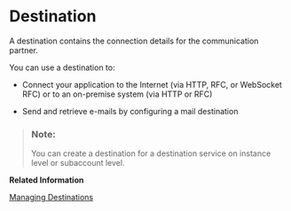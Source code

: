 <!-- loio118f66e9776144f98bf2cdb2beedf9ba -->

# Destination

A destination contains the connection details for the communication partner.

You can use a destination to:

-   Connect your application to the Internet \(via HTTP, RFC, or WebSocket RFC\) or to an on-premise system \(via HTTP or RFC\)

-   Send and retrieve e-mails by configuring a mail destination


> ### Note:  
> You can create a destination for a destination service on instance level or subaccount level.

**Related Information**  


[Managing Destinations](https://help.sap.com/viewer/cca91383641e40ffbe03bdc78f00f681/Cloud/en-US/84e45e071c7646c88027fffc6a7bb787.html)

